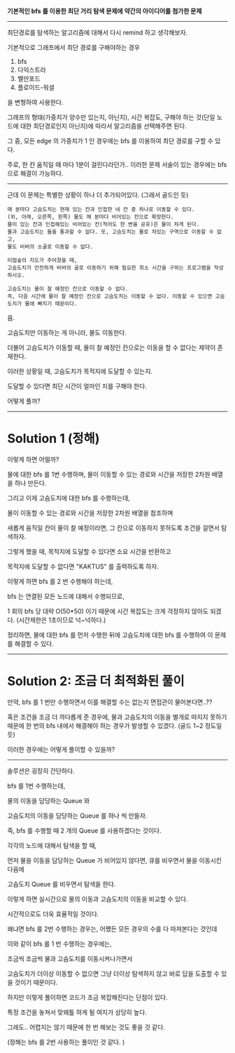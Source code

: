 **기본적인 bfs 를 이용한 최단 거리 탐색 문제에 약간의 아이디어를 첨가한 문제**

---

최단경로를 탐색하는 알고리즘에 대해서 다시 remind 하고 생각해보자.

기본적으로 그래프에서 최단 경로를 구해야하는 경우

1. bfs
2. 다익스트라
3. 벨만포드
4. 플로이드-워셜

을 변형하여 사용한다. 

그래프의 형태(가중치가 양수만 있는지, 아닌지), 시간 복잡도, 구해야 하는 것(단일 노드에 대한 최단경로인지 아닌지)에 따라서 알고리즘을 선택해주면 된다.

그 중, 모든 edge 의 가중치가 1 인 경우에는 bfs 를 이용하여 최단 경로를 구할 수 있다.

주로, 한 칸 움직일 때 마다 1분이 걸린다라던가.. 이러한 문제 서술이 있는 경우에는 bfs 으로 해결이 가능하다.

---

근데 이 문제는 특별한 상황이 하나 더 추가되어있다. (그래서 골드인 듯)

```
매 분마다 고슴도치는 현재 있는 칸과 인접한 네 칸 중 하나로 이동할 수 있다. 
(위, 아래, 오른쪽, 왼쪽) 물도 매 분마다 비어있는 칸으로 확장한다. 
물이 있는 칸과 인접해있는 비어있는 칸(적어도 한 변을 공유)은 물이 차게 된다. 
물과 고슴도치는 돌을 통과할 수 없다. 또, 고슴도치는 물로 차있는 구역으로 이동할 수 없고, 
물도 비버의 소굴로 이동할 수 없다.

티떱숲의 지도가 주어졌을 때, 
고슴도치가 안전하게 비버의 굴로 이동하기 위해 필요한 최소 시간을 구하는 프로그램을 작성하시오.

고슴도치는 물이 찰 예정인 칸으로 이동할 수 없다. 
즉, 다음 시간에 물이 찰 예정인 칸으로 고슴도치는 이동할 수 없다. 이동할 수 있으면 고슴도치가 물에 빠지기 때문이다.
```

음.

고슴도치만 이동하는 게 아니라, 물도 이동한다.

더불어 고슴도치가 이동할 때, 물이 찰 예정인 칸으로는 이동을 할 수 없다는 제약이 존재한다.

이러한 상황일 때, 고슴도치가 목적지에 도달할 수 있는지.

도달할 수 있다면 최단 시간이 얼마인 지를 구해야 한다.

어떻게 풀까?



---

# Solution 1 (정해)

이렇게 하면 어떨까?

물에 대한 bfs 를 1번 수행하며, 물이 이동할 수 있는 경로와 시간을 저장한 2차원 배열을 하나 만든다.

그리고 이제 고슴도치에 대한 bfs 를 수행하는데,

물이 이동할 수 있는 경로와 시간을 저장한 2차원 배열을 참조하며

새롭게 움직일 칸이 물이 찰 예정이라면, 그 칸으로 이동하지 못하도록 조건을 걸면서 탐색하자.

그렇게 했을 때, 목적지에 도달할 수 있다면 소요 시간을 반환하고

목적지에 도달할 수 없다면 "KAKTUS" 를 출력하도록 하자.

이렇게 하면 bfs 를 2 번 수행해야 하는데,

bfs 는 연결된 모든 노드에 대해서 수행되므로,

1 회의 bfs 당 대략 O(50*50) 이기 때문에 시간 복잡도는 크게 걱정하지 않아도 되겠다. (시간제한은 1초이므로 넉~넉하다.)

정리하면, 물에 대한 bfs 를 먼저 수행한 뒤에 고슴도치에 대한 bfs 를 수행하여 이 문제를 해결할 수 있다.




---

# Solution 2: 조금 더 최적화된 풀이

만약, bfs 를 1 번만 수행하면서 이를 해결할 수는 없는지 면접관이 물어본다면..??

혹은 조건을 조금 더 까다롭게 준 경우에, 물과 고슴도치의 이동을 별개로 따지지 못하기 때문에 한 번의 bfs 내에서 해결해야 하는 경우가 발생할 수 있겠다. (골드 1~2 정도일 듯)

이러한 경우에는 어떻게 풀이할 수 있을까?

---


솔루션은 굉장히 간단하다.

bfs 를 1번 수행하는데,

물의 이동을 담당하는 Queue 와

고슴도치의 이동을 담당하는 Queue 를 하나 씩 만들자.

즉, bfs 를 수행할 때 2 개의 Queue 를 사용하겠다는 것이다.

각각의 노드에 대해서 탐색을 할 때,

먼저 물을 이동을 담당하는 Queue 가 비어있지 않다면, 큐를 비우면서 물을 이동시킨 다음에 

고슴도치 Queue 를 비우면서 탐색을 한다.

이렇게 하면 실시간으로 물의 이동과 고슴도치의 이동을 비교할 수 있다.

시간적으로도 더욱 효율적일 것이다.

왜냐면 bfs 를 2번 수행하는 경우는, 어쨌든 모든 경우의 수를 다 따져본다는 것인데

이와 같이 bfs 를 1 번 수행하는 경우에는,

조금씩 조금씩 물과 고슴도치를 이동시켜나가면서

고슴도치가 더이상 이동할 수 없으면 그냥 더이상 탐색하지 않고 바로 답을 도출할 수 있을 것이기 때문이다.

하지만 이렇게 풀이하면 코드가 조금 복잡해진다는 단점이 있다.

특정 조건을 놓쳐서 맞왜틀 하게 될 여지가 상당히 높다.

그래도.. 어렵지는 않기 때문에 한 번 해보는 것도 좋을 것 같다.

(정해는 bfs 를 2번 사용하는 풀이인 것 같다. )
